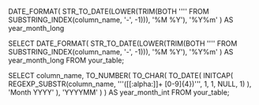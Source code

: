 DATE_FORMAT(
    STR_TO_DATE(LOWER(TRIM(BOTH '''' FROM SUBSTRING_INDEX(column_name, '-', -1))), '%M %Y'),
    '%Y%m'
  ) AS year_month_long


SELECT 
  DATE_FORMAT(
    STR_TO_DATE(LOWER(TRIM(BOTH '''' FROM SUBSTRING_INDEX(column_name, '-', -1))), '%M %Y'),
    '%Y%m'
  ) AS year_month_long
FROM your_table;


SELECT 
  column_name,
  TO_NUMBER(
    TO_CHAR(
      TO_DATE(
        INITCAP(
          REGEXP_SUBSTR(column_name, '''([[:alpha:]]+ [0-9]{4})''', 1, 1, NULL, 1)
        ),
        'Month YYYY'
      ),
      'YYYYMM'
    )
  ) AS year_month_int
FROM your_table;

